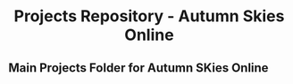 # <div align ="center"> **Projects Repository - Autumn Skies Online** </div>

## Main Projects Folder for Autumn SKies Online

